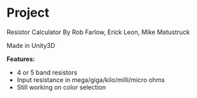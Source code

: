 # Project
Resistor Calculator
By Rob Farlow, Erick Leon, Mike Matustruck

Made in Unity3D

<b>Features:</b>

- 4 or 5 band resistors
- Input resistance in mega/giga/kilo/milli/micro ohms
- Still working on color selection

